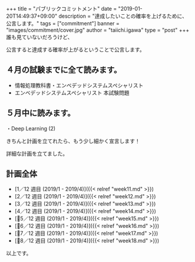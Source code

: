 +++
title = "パブリックコミットメント"
date = "2019-01-20T14:49:37+09:00"
description = "達成したいことの確率を上げるために、公言します。"
tags = ["commitment"]
banner = "images/commitment/cover.jpg"
author = "taiichi.igawa"
type = "post"
+++
誰も見ていないだろうけど、

公言すると達成する確率が上がるということで公言します。
<!--more-->
## ４月の試験までに全て読みます。

* 情報処理教科書・エンベデッドシステムスペシャリスト 
* エンベデッドシステムスペシャリスト 本試験問題

## ５月中に読みます。
・Deep Learning (2) 

きちんと計画を立てれたら、もう少し細かく宣言します！

詳細な計画を立てました。 

## 計画全体
* [1／12 週目 (2019/1 - 2019/4)]({{< relref "week11.md" >}})
* [2／12 週目 (2019/1 - 2019/4)]({{< relref "week12.md" >}})
* [3／12 週目 (2019/1 - 2019/4)]({{< relref "week13.md" >}})
* [4／12 週目 (2019/1 - 2019/4)]({{< relref "week14.md" >}})
* [5／12 週目 (2019/1 - 2019/4)]({{< relref "week15.md" >}})
* [6／12 週目 (2019/1 - 2019/4)]({{< relref "week16.md" >}})
* [7／12 週目 (2019/1 - 2019/4)]({{< relref "week17.md" >}})
* [8／12 週目 (2019/1 - 2019/4)]({{< relref "week18.md" >}})

以上です。
